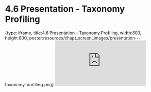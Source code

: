 # 4.6 Presentation - Taxonomy Profiling
 
{type: iframe, title:4.6 Presentation - Taxonomy Profiling, width:800, height:600, poster:resources/chapt_screen_images/presentation---taxonomy-profiling.png}
![](http://science.c-moor.org/CURE-MicrobialMysteries/presentation---taxonomy-profiling.html)
 

 
